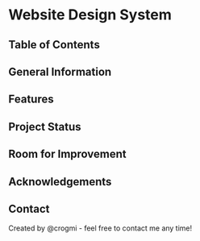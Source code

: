 # Website Design System

## Table of Contents

## General Information

## Features

## Project Status

## Room for Improvement

## Acknowledgements

## Contact

Created by @crogmi - feel free to contact me any time!